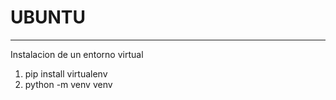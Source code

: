 # UBUNTU

_________________________

Instalacion de un entorno virtual

1. pip install virtualenv
2. python -m venv venv
